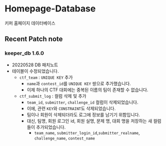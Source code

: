 

# Homepage-Database

키퍼 홈페이지 데이터베이스

## Recent Patch note
### keeper_db 1.6.0
- 20220528 DB 패치노트
- 테이블이 수정되었습니다.
    - `ctf_team` : `UNIQUE KEY` 추가
        - `name`과 `contest_id`를 `UNIQUE KEY` 쌍으로 추가했습니다.
        - 이제 하나의 CTF 대회에는 중복된 이름의 팀이 존재할 수 없습니다.
    - `ctf_submit_log` : 컬럼 삭제 및 추가
        - `team_id`, `submitter`, `challenge_id` 컬럼이 삭제되었습니다.
        - 이에, 관련 `KEY`와 `CONSTRAINT`도 삭제되었습니다.
        - 팀이나 회원이 삭제되더라도 로그에 정보를 남기기 위함입니다.
        - 대신, 팀명, 회원 로그인 id, 회원 실명, 문제 명, 대회 명을 저장하는 새 컬럼들이 추가되었습니다.
            - `team_name`, `submitter_login_id`,`submitter_realname`, `challenge_name`, `contest_name`
